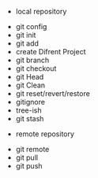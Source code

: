 
* local repository
- git config
- git init
- git add
- create Difrent Project 
- git branch 
- git checkout 
- git Head 
- git Clean 
- git reset/revert/restore 
- gitignore 
- tree-ish 
- git stash 


* remote repository
- git remote 
- git pull 
- git push 

 

